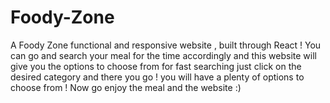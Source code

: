 # Foody-Zone
A  Foody Zone functional and responsive website , built through React !
You can go and search your meal for the time accordingly and this website will give you the options to choose from 
for fast searching just click on the desired category and there you go ! you will have a plenty of options to choose from !
Now go enjoy the meal and the website :)

